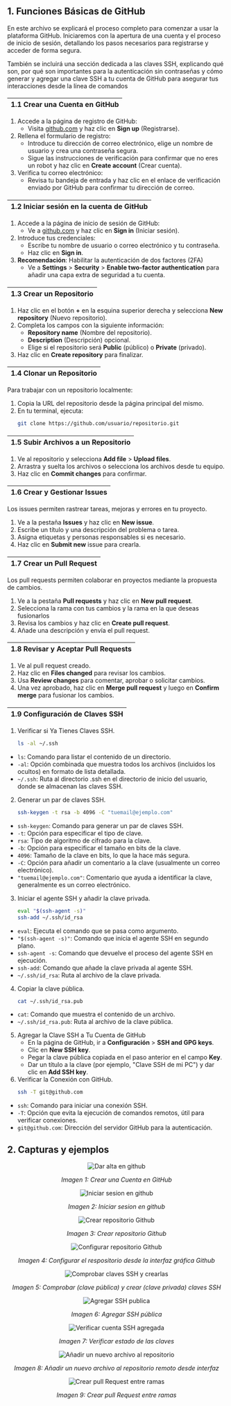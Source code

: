 ## 1. Funciones Básicas de GitHub
En este archivo se explicará el proceso completo para comenzar a usar la plataforma GitHub. Iniciaremos con la apertura de una cuenta y el proceso de inicio de sesión, detallando los pasos necesarios para registrarse y acceder de forma segura.

También se incluirá una sección dedicada a las claves SSH, explicando qué son, por qué son importantes para la autenticación sin contraseñas y cómo generar y agregar una clave SSH a tu cuenta de GitHub para asegurar tus interacciones desde la línea de comandos
####
| 1.1 Crear una Cuenta en GitHub|
|:-----------------------:|
1. Accede a la página de registro de GitHub:
   - Visita [github.com](https://github.com) y haz clic en **Sign up** (Registrarse).
2. Rellena el formulario de registro:
   - Introduce tu dirección de correo electrónico, elige un nombre de usuario y crea una contraseña segura.
   - Sigue las instrucciones de verificación para confirmar que no eres un robot y haz clic en **Create account** (Crear cuenta).
3. Verifica tu correo electrónico:
   - Revisa tu bandeja de entrada y haz clic en el enlace de verificación enviado por GitHub para confirmar tu dirección de correo.
####
| 1.2 Iniciar sesión en la cuenta de GitHub|
|:-----------------------:|
1. Accede a la página de inicio de sesión de GitHub:
   - Ve a [github.com](https://github.com) y haz clic en **Sign in** (Iniciar sesión).
2. Introduce tus credenciales:
   - Escribe tu nombre de usuario o correo electrónico y tu contraseña.
   - Haz clic en **Sign in**.
3. **Recomendación**: Habilitar la autenticación de dos factores (2FA) 
   - Ve a **Settings** > **Security** > **Enable two-factor authentication** para añadir una capa extra de seguridad a tu cuenta.
####
| 1.3 Crear un Repositorio|
|:-----------------------:|
1. Haz clic en el botón **+** en la esquina superior derecha y selecciona **New repository** (Nuevo repositorio).
2. Completa los campos con la siguiente información:
   - **Repository name** (Nombre del repositorio).
   - **Description** (Descripción) opcional.
   - Elige si el repositorio será **Public** (público) o **Private** (privado).
3. Haz clic en **Create repository** para finalizar.
####
| 1.4 Clonar un Repositorio|
|:-----------------------:|

Para trabajar con un repositorio localmente:
1. Copia la URL del repositorio desde la página principal del mismo.
2. En tu terminal, ejecuta:
   ```bash
   git clone https://github.com/usuario/repositorio.git
   ```
####
| 1.5 Subir Archivos a un Repositorio|
|:-----------------------:|
1. Ve al repositorio y selecciona **Add file** > **Upload files**.
2. Arrastra y suelta los archivos o selecciona los archivos desde tu equipo.
3. Haz clic en **Commit changes** para confirmar.
####
| 1.6 Crear y Gestionar Issues|
|:-----------------------:|

Los issues permiten rastrear tareas, mejoras y errores en tu proyecto.

1. Ve a la pestaña **Issues** y haz clic en **New issue**.
2. Escribe un título y una descripción del problema o tarea.
3. Asigna etiquetas y personas responsables si es necesario.
4. Haz clic en **Submit new** issue para crearla.
#### 
| 1.7 Crear un Pull Request|
|:-----------------------:|

Los pull requests permiten colaborar en proyectos mediante la propuesta de cambios.

1. Ve a la pestaña **Pull requests** y haz clic en **New pull request**.
2. Selecciona la rama con tus cambios y la rama en la que deseas fusionarlos
3. Revisa los cambios y haz clic en **Create pull request**.
4. Añade una descripción y envía el pull request.
####
| 1.8 Revisar y Aceptar Pull Requests|
|:-----------------------:|
1. Ve al pull request creado.
2. Haz clic en **Files changed** para revisar los cambios.
3. Usa **Review changes** para comentar, aprobar o solicitar cambios.
4. Una vez aprobado, haz clic en **Merge pull request** y luego en **Confirm merge** para fusionar los cambios.
####
|1.9 Configuración de Claves SSH|
|:-----------------------:|
1. Verificar si Ya Tienes Claves SSH.
   ```bash
   ls -al ~/.ssh
- `ls`: Comando para listar el contenido de un directorio.
- `-al`: Opción combinada que muestra todos los archivos (incluidos los ocultos) en formato de lista detallada.
- `~/.ssh`: Ruta al directorio .ssh en el directorio de inicio del usuario, donde se almacenan las claves SSH.
2. Generar un par de claves SSH.
   ```bash
   ssh-keygen -t rsa -b 4096 -C "tuemail@ejemplo.com"
   ```
- `ssh-keygen`: Comando para generar un par de claves SSH.
- `-t`: Opción para especificar el tipo de clave.
- `rsa`: Tipo de algoritmo de cifrado para la clave.
- `-b`: Opción para especificar el tamaño en bits de la clave.
- `4096`: Tamaño de la clave en bits, lo que la hace más segura.
- `-C`: Opción para añadir un comentario a la clave (usualmente un correo electrónico).
- `"tuemail@ejemplo.com"`: Comentario que ayuda a identificar la clave, generalmente es un correo electrónico.
3. Iniciar el agente SSH y añadir la clave privada.
   ```bash
   eval "$(ssh-agent -s)"
   ssh-add ~/.ssh/id_rsa
- `eval`: Ejecuta el comando que se pasa como argumento.
- `"$(ssh-agent -s)"`: Comando que inicia el agente SSH en segundo plano.
- `ssh-agent -s`: Comando que devuelve el proceso del agente SSH en ejecución.
- `ssh-add`: Comando que añade la clave privada al agente SSH.
- `~/.ssh/id_rsa`: Ruta al archivo de la clave privada.
4. Copiar la clave pública.
   ```bash
   cat ~/.ssh/id_rsa.pub
- `cat`: Comando que muestra el contenido de un archivo.
- `~/.ssh/id_rsa.pub`: Ruta al archivo de la clave pública.

5. Agregar la Clave SSH a Tu Cuenta de GitHub
   - En la página de GitHub, ir a **Configuración** > **SSH and GPG keys**.
   - Clic en **New SSH key**.
   - Pegar la clave pública copiada en el paso anterior en el campo **Key**.
   - Dar un título a la clave (por ejemplo, "Clave SSH de mi PC") y dar clic en **Add SSH key**.
6. Verificar la Conexión con GitHub.
   ```bash
   ssh -T git@github.com
- `ssh`: Comando para iniciar una conexión SSH.
- `-T`: Opción que evita la ejecución de comandos remotos, útil para verificar conexiones.
- `git@github.com`: Dirección del servidor GitHub para la autenticación.

## 2. Capturas y ejemplos

<p align="center">
  <img src="./images/Dar%20alta%20en%20github.png" alt="Dar alta en github">
</p>
<p align="center"><em>Imagen 1: Crear una Cuenta en GitHub</em></p>

<p align="center">
  <img src="./images/Iniciar%20sesion%20en%20github.png" alt="Iniciar sesion en github">
</p>
<p align="center"><em>Imagen 2: Iniciar sesion en github</em></p>

<p align="center">
  <img src="./images/Crear%20repositorio%20Github.png" alt="Crear repositorio Github">
</p>

<p align="center"><em>Imagen 3: Crear repositorio Github</em></p>

<p align="center">
  <img src="./images/Configurar%20repositorio%20Github.png" alt="Configurar repositorio Github">
</p>

<p align="center"><em>Imagen 4: Configurar el respositorio desde la interfaz gráfica Github</em></p>

<p align="center">
  <img src="./images/Comprobar%20claves%20SSH%20y%20crearlas.png" alt="Comprobar claves SSH y crearlas">
</p>

<p align="center"><em>Imagen 5: Comprobar (clave pública) y crear (clave privada) claves SSH</em></p>

<p align="center">
  <img src="./images/Agregar%20SSH%20publica.png" alt="Agregar SSH publica">
</p>

<p align="center"><em>Imagen 6: Agregar SSH pública</em></p>

<p align="center">
  <img src="./images/Verificar%20cuenta%20SSH%20agregada.png" alt="Verificar cuenta SSH agregada">
</p>

<p align="center"><em>Imagen 7: Verificar estado de las claves</em></p>

<p align="center">
  <img src="./images/Añadir%20un%20nuevo%20archivo%20al%20repositorio.png" alt="Añadir un nuevo archivo al repositorio">
</p>

<p align="center"><em>Imagen 8: Añadir un nuevo archivo al repositorio remoto desde interfaz</em></p>

<p align="center">
  <img src="./images/Crear%20pull%20Request%20entre%20ramas.png" alt="Crear pull Request entre ramas">
</p>

<p align="center"><em>Imagen 9: Crear pull Request entre ramas</em></p>
